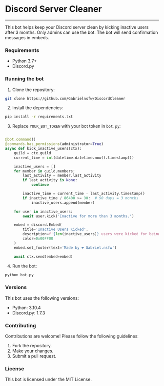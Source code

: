 # Discord Server Cleaner

--------

This bot helps keep your Discord server clean by kicking inactive users after 3 months. Only admins can use the bot. The bot will send confirmation messages in embeds.

### Requirements

- Python 3.7+
- Discord.py

### Running the bot

1. Clone the repository:

```bash
git clone https://github.com/Gabrielnsfw/DiscordCleaner
```

2. Install the dependencies:

```bash
pip install -r requirements.txt
```

3. Replace `YOUR_BOT_TOKEN` with your bot token in `bot.py`:

```python

@bot.command()
@commands.has_permissions(administrator=True)
async def kick_inactive_users(ctx):
    guild = ctx.guild
    current_time = int(datetime.datetime.now().timestamp())

    inactive_users = []
    for member in guild.members:
        last_activity = member.last_activity
        if last_activity is None:
            continue

        inactive_time = current_time - last_activity.timestamp()
        if inactive_time / 86400 >= 90:  # 90 days = 3 months
            inactive_users.append(member)

    for user in inactive_users:
        await user.kick('Inactive for more than 3 months.')

    embed = discord.Embed(
        title='Inactive Users Kicked',
        description=f'{len(inactive_users)} users were kicked for being inactive.',
        color=0x00FF00
    )
    embed.set_footer(text='Made by ❤️ Gabriel.nsfw')

    await ctx.send(embed=embed)
```

4. Run the bot:

```bash
python bot.py
```

### Versions

This bot uses the following versions:

- Python: 3.10.4
- Discord.py: 1.7.3

### Contributing

Contributions are welcome! Please follow the following guidelines:

1. Fork the repository.
2. Make your changes.
3. Submit a pull request.

### License

This bot is licensed under the MIT License.
